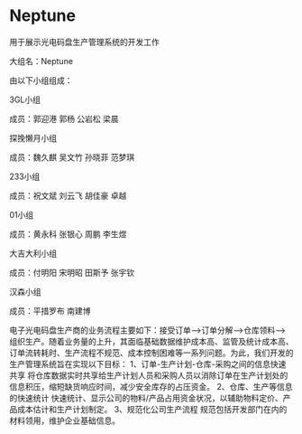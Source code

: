 # Neptune

用于展示光电码盘生产管理系统的开发工作

大组名：Neptune

由以下小组组成：

3GL小组

成员：郭迎港 郭杨  公岩松  梁晨

探挽懒月小组

成员：魏久麒 吴文竹 孙晓菲 范梦琪

233小组

成员：祝文斌 刘云飞 胡佳豪 卓越

01小组

成员：黄永科 张银心 周鹏	李生煜

大吉大利小组

成员：付明阳 宋明昭 田斯予 张宇钦

汉森小组

成员：平措罗布 南建博

电子光电码盘生产商的业务流程主要如下：接受订单—->订单分解—->仓库领料—->组织生产。随着业务量的上升，其面临基础数据维护成本高、监管及统计成本高、订单流转耗时、生产流程不规范、成本控制困难等一系列问题。为此，我们开发的生产管理系统旨在实现以下目标：
 1、订单-生产计划-仓库-采购之间的信息快速共享
 将仓库数据实时共享给生产计划人员和采购人员以消除订单在生产计划处的信息积压，缩短缺货响应时间，减少安全库存的占压资金。
 2、仓库、生产等信息的快速统计
 快速统计、显示公司的物料/产品占用资金状况，以辅助物料定价、产品成本估计和生产计划制定。
 3、规范化公司生产流程
 规范包括开发部门在内的材料领用，维护企业基础信息。
